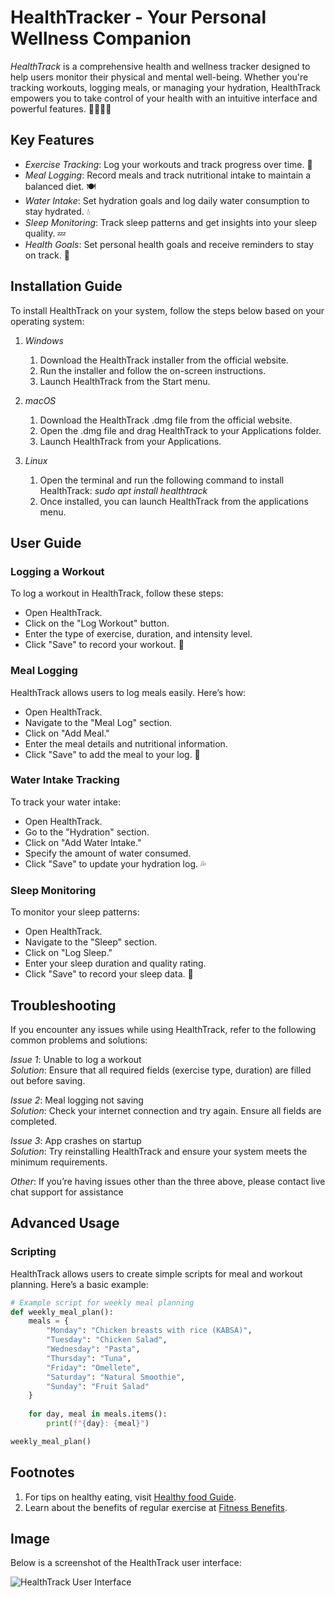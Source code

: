 # HealthTracker - Your Personal Wellness Companion

*HealthTrack* is a comprehensive health and wellness tracker designed to help users monitor their physical and mental well-being. Whether you're tracking workouts, logging meals, or managing your hydration, HealthTrack empowers you to take control of your health with an intuitive interface and powerful features. 🏃‍♀️🥗💧

## Key Features

- *Exercise Tracking*: Log your workouts and track progress over time. 💪
- *Meal Logging*: Record meals and track nutritional intake to maintain a balanced diet. 🍽️
- *Water Intake*: Set hydration goals and log daily water consumption to stay hydrated. 💧
- *Sleep Monitoring*: Track sleep patterns and get insights into your sleep quality. 💤
- *Health Goals*: Set personal health goals and receive reminders to stay on track. 🎯

## Installation Guide

To install HealthTrack on your system, follow the steps below based on your operating system:

1. *Windows*
   1. Download the HealthTrack installer from the official website.
   2. Run the installer and follow the on-screen instructions.
   3. Launch HealthTrack from the Start menu.

2. *macOS*
   1. Download the HealthTrack .dmg file from the official website.
   2. Open the .dmg file and drag HealthTrack to your Applications folder.
   3. Launch HealthTrack from your Applications.
  
3. *Linux*
   1. Open the terminal and run the following command to install HealthTrack: *sudo apt install healthtrack*
   2. Once installed, you can launch HealthTrack from the applications menu.
  
## User Guide

### Logging a Workout

To log a workout in HealthTrack, follow these steps:
- Open HealthTrack. 
- Click on the "Log Workout" button. 
- Enter the type of exercise, duration, and intensity level.
- Click "Save" to record your workout. 📝

### Meal Logging

HealthTrack allows users to log meals easily. Here’s how:
- Open HealthTrack.
- Navigate to the "Meal Log" section.
- Click on "Add Meal."
- Enter the meal details and nutritional information.
- Click "Save" to add the meal to your log. 🍏

### Water Intake Tracking

To track your water intake:
- Open HealthTrack.
- Go to the "Hydration" section.
- Click on "Add Water Intake."
- Specify the amount of water consumed.
- Click "Save" to update your hydration log. 💦

### Sleep Monitoring

To monitor your sleep patterns:
- Open HealthTrack.
- Navigate to the "Sleep" section.
- Click on "Log Sleep."
- Enter your sleep duration and quality rating.
- Click "Save" to record your sleep data. 🛌

## Troubleshooting

If you encounter any issues while using HealthTrack, refer to the following common problems and solutions:

*Issue 1*: Unable to log a workout  
*Solution*: Ensure that all required fields (exercise type, duration) are filled out before saving.

*Issue 2*: Meal logging not saving  
*Solution*: Check your internet connection and try again. Ensure all fields are completed.

*Issue 3*: App crashes on startup  
*Solution*: Try reinstalling HealthTrack and ensure your system meets the minimum requirements.

*Other*: If you’re having issues other than the three above, please contact live chat support for assistance

## Advanced Usage

### Scripting

HealthTrack allows users to create simple scripts for meal and workout planning. Here’s a basic example:

```python
# Example script for weekly meal planning
def weekly_meal_plan():
    meals = {
        "Monday": "Chicken breasts with rice (KABSA)",
        "Tuesday": "Chicken Salad",
        "Wednesday": "Pasta",
        "Thursday": "Tuna",
        "Friday": "Omellete",
        "Saturday": "Natural Smoothie",
        "Sunday": "Fruit Salad"
    }
    
    for day, meal in meals.items():
        print(f"{day}: {meal}")

weekly_meal_plan()
```


## Footnotes

1. For tips on healthy eating, visit [Healthy food Guide](https://www.HTnutrition.com).
2. Learn about the benefits of regular exercise at [Fitness Benefits](https://www.HTfitness.com).

## Image

Below is a screenshot of the HealthTrack user interface:

![HealthTrack User Interface](healthtrack_screenshot.png "HealthTrack Screenshot")


